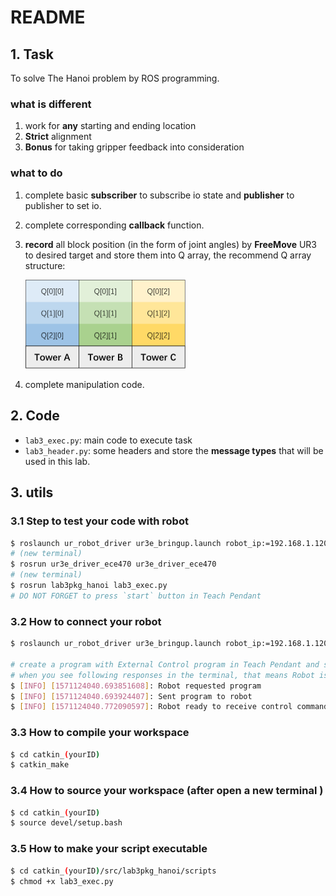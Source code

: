 # README

## 1. Task

To solve The Hanoi problem by ROS programming.

### what is different 

1. work for **any** starting and ending location
2. **Strict** alignment
3. **Bonus** for taking gripper feedback into consideration

### what to do 

1. complete basic **subscriber** to subscribe io state and **publisher** to publisher to set io.

2. complete corresponding **callback** function.

3. **record** all block position (in the form of joint angles) by **FreeMove** UR3 to desired target and store them into Q array, the recommend Q array structure:

    <img src="../../image/lab3_QStructure.png" style="zoom:25%;" />

4. complete manipulation code.

## 2. Code

- `lab3_exec.py`: main code to execute task
- `lab3_header.py`: some headers and store the **message types** that will be used in this lab.

## 3. utils

### 3.1 Step to test your code with robot

```bash
$ roslaunch ur_robot_driver ur3e_bringup.launch robot_ip:=192.168.1.120
# (new terminal)
$ rosrun ur3e_driver_ece470 ur3e_driver_ece470
# (new terminal)
$ rosrun lab3pkg_hanoi lab3_exec.py
# DO NOT FORGET to press `start` button in Teach Pendant
```

### 3.2 How to connect your robot

```bash
$ roslaunch ur_robot_driver ur3e_bringup.launch robot_ip:=192.168.1.120

# create a program with External Control program in Teach Pendant and start program after launching the driver.
# when you see following responses in the terminal, that means Robot is ready!
$ [INFO] [1571124040.693851608]: Robot requested program
$ [INFO] [1571124040.693924407]: Sent program to robot
$ [INFO] [1571124040.772090597]: Robot ready to receive control commands.
```

### 3.3 How to compile your workspace

```bash
$ cd catkin_(yourID)
$ catkin_make
```

### 3.4 How to source your workspace (after open a new terminal )

```bash
$ cd catkin_(yourID)
$ source devel/setup.bash
```

### 3.5 How to make your script executable

```bash
$ cd catkin_(yourID)/src/lab3pkg_hanoi/scripts 
$ chmod +x lab3_exec.py
```
